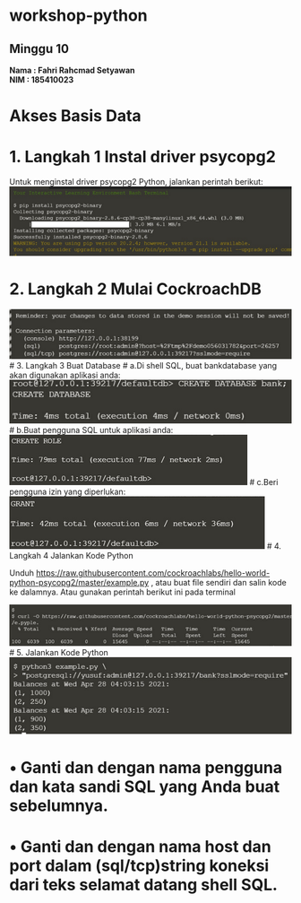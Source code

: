 # workshop-python
<h2>Minggu 10</h2>
<b>Nama : Fahri Rahcmad Setyawan</b></br>
<b>NIM : 185410023</b>

# Akses Basis Data
# 1. Langkah 1 Instal driver psycopg2
Untuk menginstal driver psycopg2 Python, jalankan perintah berikut:
<img src="https://github.com/Fahri54/workshop-python/blob/main/minggu-10/gambar/1.png"/>

# 2. Langkah 2 Mulai CockroachDB
<img src="https://github.com/Fahri54/workshop-python/blob/main/minggu-10/gambar/2.png"/>
# 3. Langkah 3 Buat Database
# a.Di shell SQL, buat bankdatabase yang akan digunakan aplikasi anda:

<img src="https://github.com/Fahri54/workshop-python/blob/main/minggu-10/gambar/3.png"/>
# b.Buat pengguna SQL untuk aplikasi anda:

<img src="https://github.com/Fahri54/workshop-python/blob/main/minggu-10/gambar/4.png"/>
# c.Beri pengguna izin yang diperlukan:

<img src="https://github.com/Fahri54/workshop-python/blob/main/minggu-10/gambar/5.png"/>
# 4. Langkah 4 Jalankan Kode Python

Unduh https://raw.githubusercontent.com/cockroachlabs/hello-world-python-psycopg2/master/example.py  , atau buat file sendiri dan 
salin kode ke dalamnya. Atau gunakan perintah berikut ini pada terminal

<img src="https://github.com/Fahri54/workshop-python/blob/main/minggu-10/gambar/6.png"/>
# 5. Jalankan Kode Python
<img src="https://github.com/Fahri54/workshop-python/blob/main/minggu-10/gambar/7.png"/>

# •	Ganti dan dengan nama pengguna dan kata sandi SQL yang Anda buat sebelumnya.
# •	Ganti dan dengan nama host dan port dalam (sql/tcp)string koneksi dari teks selamat datang shell SQL.
